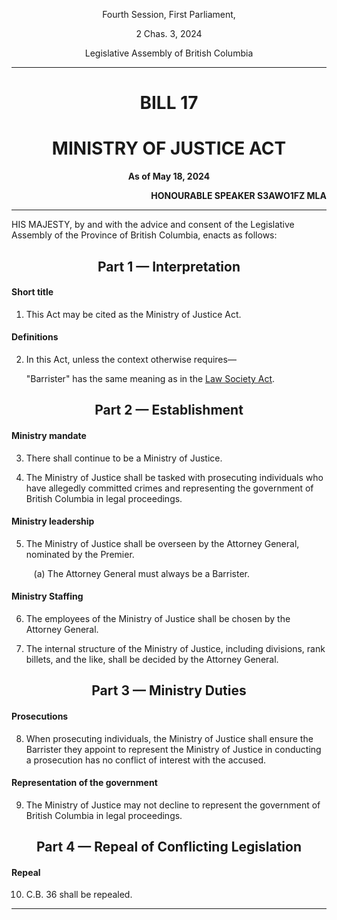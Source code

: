 <div align="center">

Fourth Session, First Parliament,

2 Chas. 3, 2024

Legislative Assembly of British Columbia

<hr/>

<h1>BILL 17</h1>
<h1>MINISTRY OF JUSTICE ACT</h1>

**As of May 18, 2024**

</div>

<div align="right">

**HONOURABLE SPEAKER S3AWO1FZ MLA**<br/>

</div>

<hr/>

HIS MAJESTY, by and with the advice and consent of the Legislative Assembly of the Province of British Columbia, enacts as follows:

<div align="center">
<h2>Part 1 — Interpretation</h2>
</div>

#### Short title

1. This Act may be cited as the Ministry of Justice Act.

#### Definitions

2. In this Act, unless the context otherwise requires—
   
    "Barrister" has the same meaning as in the [Law Society Act](https://github.com/British-Columbia/Kings-Printer/blob/a574b21a58d992960f2e841335d17c75df63dbf7/RSBC/2024/14.md).

<div align="center">
<h2>Part 2 — Establishment</h2>
</div>

#### Ministry mandate

3. There shall continue to be a Ministry of Justice.

4. The Ministry of Justice shall be tasked with prosecuting individuals who have allegedly committed crimes and representing the government of British Columbia in legal proceedings.

#### Ministry leadership

5. The Ministry of Justice shall be overseen by the Attorney General, nominated by the Premier.

    &nbsp;&nbsp;&nbsp;(a) The Attorney General must always be a Barrister.

#### Ministry Staffing

6. The employees of the Ministry of Justice shall be chosen by the Attorney General.

7. The internal structure of the Ministry of Justice, including divisions, rank billets, and the like, shall be decided by the Attorney General.

<div align="center">
<h2>Part 3 — Ministry Duties</h2>
</div>

#### Prosecutions

8. When prosecuting individuals, the Ministry of Justice shall ensure the Barrister they appoint to represent the Ministry of Justice in conducting a prosecution has no conflict of interest with the accused.

#### Representation of the government

9. The Ministry of Justice may not decline to represent the government of British Columbia in legal proceedings.

<div align="center">
<h2>Part 4 — Repeal of Conflicting Legislation</h2>
</div>

#### Repeal

10. C.B. 36 shall be repealed.

<hr/>
<div align="center">
